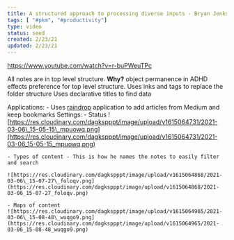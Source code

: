 ```yaml
---
title: A structured approach to processing diverse inputs - Bryan Jenks and his Obsidian KMS
tags: [ "#pkm", "#productivity"]
type: video
status: seed
created: 2/23/21
updated: 2/23/21
---
```


https://www.youtube.com/watch?v=r-buPWeuTPc

All notes are in top level structure. 
	**Why?** object permanence in ADHD effects preference for top level structure. 
	Uses inks and tags to replace the folder structure
	Uses declarative titles to find data

Applications:
	- Uses [raindrop](https://raindrop.io/) application to add articles from Medium and keep bookmarks
Settings:
	- Status
 	![https://res.cloudinary.com/dagkspppt/image/upload/v1615064731/2021-03-06\_15-05-15\_mpuowq.png](https://res.cloudinary.com/dagkspppt/image/upload/v1615064731/2021-03-06_15-05-15_mpuowq.png)
	
	- Types of content - This is how he names the notes to easily filter and search
	
	![https://res.cloudinary.com/dagkspppt/image/upload/v1615064868/2021-03-06\_15-07-27\_foloqv.png](https://res.cloudinary.com/dagkspppt/image/upload/v1615064868/2021-03-06_15-07-27_foloqv.png)
	
	- Maps of content
	![https://res.cloudinary.com/dagkspppt/image/upload/v1615064965/2021-03-06\_15-08-48\_wuqgo9.png](https://res.cloudinary.com/dagkspppt/image/upload/v1615064965/2021-03-06_15-08-48_wuqgo9.png)



